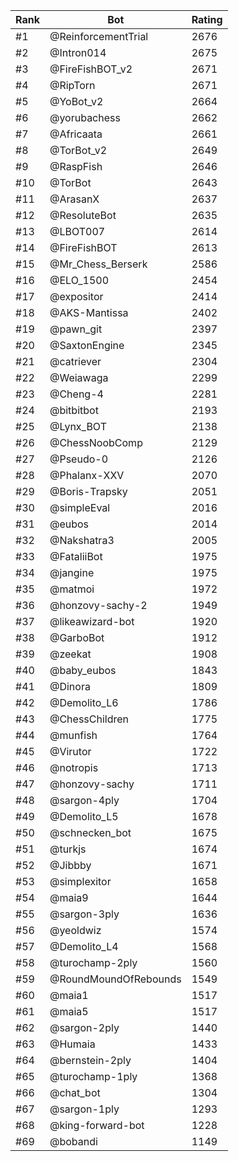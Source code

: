 Rank|Bot|Rating
---|---|---
#1|@ReinforcementTrial|2676
#2|@Intron014|2675
#3|@FireFishBOT_v2|2671
#4|@RipTorn|2671
#5|@YoBot_v2|2664
#6|@yorubachess|2662
#7|@Africaata|2661
#8|@TorBot_v2|2649
#9|@RaspFish|2646
#10|@TorBot|2643
#11|@ArasanX|2637
#12|@ResoluteBot|2635
#13|@LBOT007|2614
#14|@FireFishBOT|2613
#15|@Mr_Chess_Berserk|2586
#16|@ELO_1500|2454
#17|@expositor|2414
#18|@AKS-Mantissa|2402
#19|@pawn_git|2397
#20|@SaxtonEngine|2345
#21|@catriever|2304
#22|@Weiawaga|2299
#23|@Cheng-4|2281
#24|@bitbitbot|2193
#25|@Lynx_BOT|2138
#26|@ChessNoobComp|2129
#27|@Pseudo-0|2126
#28|@Phalanx-XXV|2070
#29|@Boris-Trapsky|2051
#30|@simpleEval|2016
#31|@eubos|2014
#32|@Nakshatra3|2005
#33|@FataliiBot|1975
#34|@jangine|1975
#35|@matmoi|1972
#36|@honzovy-sachy-2|1949
#37|@likeawizard-bot|1920
#38|@GarboBot|1912
#39|@zeekat|1908
#40|@baby_eubos|1843
#41|@Dinora|1809
#42|@Demolito_L6|1786
#43|@ChessChildren|1775
#44|@munfish|1764
#45|@Virutor|1722
#46|@notropis|1713
#47|@honzovy-sachy|1711
#48|@sargon-4ply|1704
#49|@Demolito_L5|1678
#50|@schnecken_bot|1675
#51|@turkjs|1674
#52|@Jibbby|1671
#53|@simplexitor|1658
#54|@maia9|1644
#55|@sargon-3ply|1636
#56|@yeoldwiz|1574
#57|@Demolito_L4|1568
#58|@turochamp-2ply|1560
#59|@RoundMoundOfRebounds|1549
#60|@maia1|1517
#61|@maia5|1517
#62|@sargon-2ply|1440
#63|@Humaia|1433
#64|@bernstein-2ply|1404
#65|@turochamp-1ply|1368
#66|@chat_bot|1304
#67|@sargon-1ply|1293
#68|@king-forward-bot|1228
#69|@bobandi|1149
